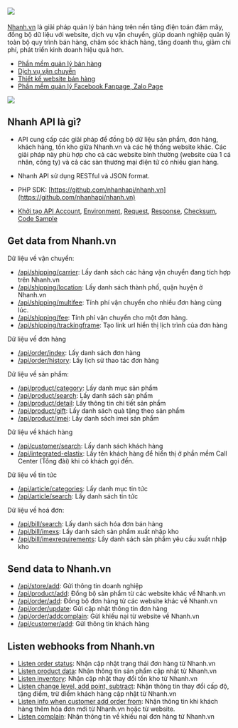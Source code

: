 # <a href='https://nhanh.vn' target='_blank'><img src='https://nhanh.vn/images/logo/nhanh_black2.png'></a>

[Nhanh.vn](https://nhanh.vn) là giải pháp quản lý bán hàng trên nền tảng điện toán đám mây, đồng bộ dữ liệu với website, dịch vụ vận chuyển, giúp doanh nghiệp quản lý toàn bộ quy trình bán hàng, chăm sóc khách hàng, tăng doanh thu, giảm chi phí, phát triển kinh doanh hiệu quả hơn.

* [Phần mềm quản lý bán hàng](https://nhanh.vn)
* [Dịch vụ vận chuyển](https://nhanh.vn/dich-vu-van-chuyen)
* [Thiết kế website bán hàng](https://nhanh.vn/gioi-thieu-tinh-nang-website)
* [Phần mềm quản lý Facebook Fanpage, Zalo Page](https://crm.nhanh.vn)

<img src="https://nhanh.vn/images/v4/banner/bannerRight1.png">

## Nhanh API là gì?

* API cung cấp các giải pháp để đồng bộ dữ liệu sản phẩm, đơn hàng, khách hàng, tồn kho giữa Nhanh.vn và các hệ thống website khác. Các giải pháp này phù hợp cho cả các website bình thường \(website của 1 cá nhân, công ty\) và cả các sàn thương mại điện tử có nhiều gian hàng.

* Nhanh API sử dụng RESTful và JSON format.
* PHP SDK: [https://github.com/nhanhapi/nhanh.vn](https://github.com/nhanhapi/nhanh.vn) 

* [Khởi tạo API Account](/docs/api.md#get-api-account),  [Environment](/docs/api.md#environment),  [Request](/docs/api.md#request),  [Response](/docs/api.md#response),  [Checksum](/docs/api.md#create-checksum),  [Code Sample](/docs/api.md#code-sample)

## Get data from Nhanh.vn

Dữ liệu về vận chuyển:

* [/api/shipping/carrier](/docs/shipping/carrier.md): Lấy danh sách các hãng vận chuyển đang tích hợp trên Nhanh.vn 
* [/api/shipping/location](/docs/shipping/location.md): Lấy danh sách thành phố, quận huyện ở Nhanh.vn
* [/api/shipping/multifee](/docs/shipping/multifee.md): Tính phí vận chuyển cho nhiều đơn hàng cùng lúc.
* [/api/shipping/fee](/docs/shipping/fee.md): Tính phí vận chuyển cho một đơn hàng.
* [/api/shipping/trackingframe](/docs/shipping/trackingframe.md): Tạo link url hiển thị lịch trình của đơn hàng

Dữ liệu về đơn hàng
* [/api/order/index](/docs/order/list.md): Lấy danh sách đơn hàng
* [/api/order/history](/docs/order/history.md): Lấy lịch sử thao tác đơn hàng

Dữ liệu về sản phẩm:

* [/api/product/category](/docs/product/category.md): Lấy danh mục sản phẩm
* [/api/product/search](/docs/product/search.md): Lấy danh sách sản phẩm
* [/api/product/detail](/docs/product/detail.md): Lấy thông tin chi tiết sản phẩm 
* [/api/product/gift](/docs/product/gift.md): Lấy danh sách quà tặng theo sản phẩm
* [/api/product/imei](/docs/product/imei.md): Lấy danh sách imei sản phẩm

Dữ liệu về khách hàng
* [/api/customer/search](/docs/customer/search.md): Lấy danh sách khách hàng
* [/api/integrated-elastix](/docs/integrated-elastix.md): Lấy tên khách hàng để hiển thị ở phần mềm Call Center (Tổng đài) khi có khách gọi đến.

Dữ liệu về tin tức
* [/api/article/categories](/docs/article/categories.md): Lấy danh mục tin tức
* [/api/article/search](/docs/article/search.md): Lấy danh sách tin tức

Dữ liệu về hoá đơn:
* [/api/bill/search](/docs/bill/search.md): Lấy danh sách hóa đơn bán hàng
* [/api/bill/imexs](/docs/bill/imexs.md): Lấy danh sách sản phẩm xuất nhập kho
* [/api/bill/imexrequirements](/docs/bill/imexrequirements.md): Lấy danh sách sản phẩm yêu cầu xuất nhập kho

## Send data to Nhanh.vn
* [/api/store/add](/docs/store/add.md): Gửi thông tin doanh nghiệp
* [/api/product/add](/docs/product/add.md): Đồng bộ sản phẩm từ các website khác về Nhanh.vn
* [/api/order/add](/docs/order/add.md): Đồng bộ đơn hàng từ các website khác về Nhanh.vn
* [/api/order/update](/docs/order/update.md): Gửi cập nhật thông tin đơn hàng    
* [/api/order/addcomplain](/docs/order/addComplain.md): Gửi khiếu nại từ website về Nhanh.vn
* [/api/customer/add](/docs/customer/add.md): Gửi thông tin khách hàng

## Listen webhooks from Nhanh.vn

* [Listen order status](/docs/order/listen.md): Nhận cập nhật trạng thái đơn hàng từ Nhanh.vn
* [Listen product data](/docs/product/listen.md): Nhận thông tin sản phẩm cập nhật từ Nhanh.vn
* [Listen inventory](/docs/product/inventory.md): Nhận cập nhật thay đổi tồn kho từ Nhanh.vn
* [Listen change level, add point, subtract](/docs/bill/listenchange): Nhận thông tin thay đổi cấp độ, tặng điểm, trừ điểm khách hàng cập nhật từ Nhanh.vn 
* [Listen info when customer add order from](/docs/order/listen-info.md): Nhận thông tin khi khách hàng thêm hóa đơn mới từ Nhanh.vn hoặc từ website.    
* [Listen complain](/docs/order/listen-complain.md): Nhận thông tin về khiếu nại đơn hàng từ Nhanh.vn
